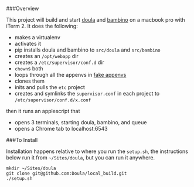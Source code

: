 ###Overview

This project will build and start [doula](https://github.com/Doula/Doula) and [bambino](https://github.com/Doula/Bambino) on a macbook pro with iTerm 2.  It does the following:

* makes a virtualenv
* activates it
* pip installs doula and bambino to `src/doula` and `src/bambino`
* creates an `/opt/webapp` dir
* creates a `/etc/supervisor/conf.d` dir
* `chown`s both
* loops through all the appenvs in [fake appenvs](http://code.corp.surveymonkey.com/doula)
* clones them
* inits and pulls the `etc` project
* creates and symlinks the `supervisor.conf` in each project to `/etc/supervisor/conf.d/x.conf`

then it runs an applescript that

* opens 3 terminals, starting doula, bambino, and queue
* opens a Chrome tab to localhost:6543

###To Install

Installation happens relative to where you run the `setup.sh`, the instructions below run it from `~/Sites/doula`, but you can run it anywhere.

    mkdir ~/Sites/doula
    git clone git@github.com:Doula/local_build.git
    ./setup.sh
    
  